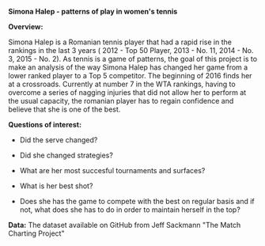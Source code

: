 **Simona Halep  - patterns of play in women's tennis**

 
**Overview:** 

Simona Halep is a Romanian tennis player that had a rapid rise in the rankings in the last 3 years ( 2012 - Top 50 Player, 2013 - No. 11, 2014 - No. 3, 2015 - No. 2). As tennis is a game of patterns, the goal of this project is to make an analysis of the way Simona Halep has changed her game from a lower ranked player to a Top 5 competitor.
The beginning of 2016 finds her at a crossroads. Currently at number 7 in the WTA rankings, having to overcome a series of nagging injuries that did not allow her to perform at the usual capacity, the romanian player has to regain confidence and believe that she is one of the best.

**Questions of interest:**
    
+ Did the serve changed?
    
+ Did she changed strategies?
    
+ What are her most succesful tournaments and surfaces?
    
+ What is her best shot? 
   
+ Does she has the game to compete with the best on regular basis and if not, what does she has to do in order to maintain herself in the top?
    

**Data:** 
The dataset available on GitHub from Jeff Sackmann "The Match Charting Project"
